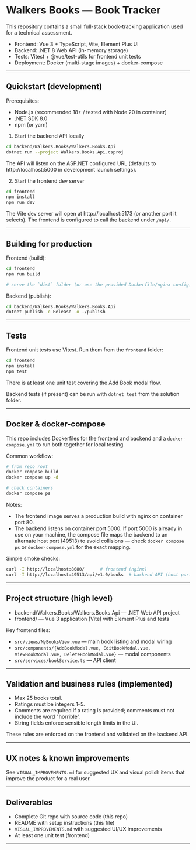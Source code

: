 
# Walkers Books — Book Tracker

This repository contains a small full-stack book-tracking application used for a technical assessment.

- Frontend: Vue 3 + TypeScript, Vite, Element Plus UI
- Backend: .NET 8 Web API (in-memory storage)
- Tests: Vitest + @vue/test-utils for frontend unit tests
- Deployment: Docker (multi-stage images) + docker-compose

---

## Quickstart (development)

Prerequisites:
- Node.js (recommended 18+ / tested with Node 20 in container)
- .NET SDK 8.0
- npm (or yarn)

1) Start the backend API locally

```bash
cd backend/Walkers.Books/Walkers.Books.Api
dotnet run --project Walkers.Books.Api.csproj
```

The API will listen on the ASP.NET configured URL (defaults to http://localhost:5000 in development launch settings).

2) Start the frontend dev server

```bash
cd frontend
npm install
npm run dev
```

The Vite dev server will open at http://localhost:5173 (or another port it selects). The frontend is configured to call the backend under `/api/`.

---

## Building for production

Frontend (build):

```bash
cd frontend
npm run build

# serve the `dist` folder (or use the provided Dockerfile/nginx config)
```

Backend (publish):

```bash
cd backend/Walkers.Books/Walkers.Books.Api
dotnet publish -c Release -o ./publish
```

---

## Tests

Frontend unit tests use Vitest. Run them from the `frontend` folder:

```bash
cd frontend
npm install
npm test
```

There is at least one unit test covering the Add Book modal flow.

Backend tests (if present) can be run with `dotnet test` from the solution folder.

---

## Docker & docker-compose

This repo includes Dockerfiles for the frontend and backend and a `docker-compose.yml` to run both together for local testing.

Common workflow:

```bash
# from repo root
docker compose build
docker compose up -d

# check containers
docker compose ps
```

Notes:
- The frontend image serves a production build with nginx on container port 80.
- The backend listens on container port 5000. If port 5000 is already in use on your machine, the compose file maps the backend to an alternate host port (49513) to avoid collisions — check `docker compose ps` or `docker-compose.yml` for the exact mapping.

Simple smoke checks:

```bash
curl -I http://localhost:8080/      # frontend (nginx)
curl -I http://localhost:49513/api/v1.0/books  # backend API (host port may vary)
```

---

## Project structure (high level)

- backend/Walkers.Books/Walkers.Books.Api — .NET Web API project
- frontend/ — Vue 3 application (Vite) with Element Plus and tests

Key frontend files:
- `src/views/MyBooksView.vue` — main book listing and modal wiring
- `src/components/{AddBookModal.vue, EditBookModal.vue, ViewBookModal.vue, DeleteBookModal.vue}` — modal components
- `src/services/bookService.ts` — API client

---

## Validation and business rules (implemented)

- Max 25 books total.
- Ratings must be integers 1–5.
- Comments are required if a rating is provided; comments must not include the word "horrible".
- String fields enforce sensible length limits in the UI.

These rules are enforced on the frontend and validated on the backend API.

---

## UX notes & known improvements

See `VISUAL_IMPROVEMENTS.md` for suggested UX and visual polish items that improve the product for a real user.

---

## Deliverables

- Complete Git repo with source code (this repo)
- README with setup instructions (this file)
- `VISUAL_IMPROVEMENTS.md` with suggested UI/UX improvements
- At least one unit test (frontend)

---